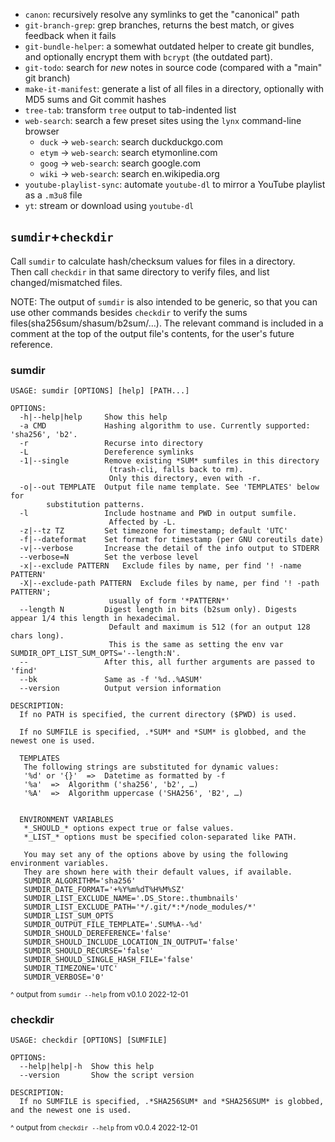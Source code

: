 - `canon`: recursively resolve any symlinks to get the "canonical" path
- `git-branch-grep`: grep branches, returns the best match, or gives feedback when it fails
- `git-bundle-helper`: a somewhat outdated helper to create git bundles, and optionally encrypt them with `bcrypt` (the outdated part).
- `git-todo`: search for _new_ notes in source code (compared with a "main" git branch)
- `make-it-manifest`: generate a list of all files in a directory, optionally with MD5 sums and Git commit hashes
- `tree-tab`: transform `tree` output to tab-indented list
- `web-search`: search a few preset sites using the `lynx` command-line browser
	- `duck` -> `web-search`: search duckduckgo.com
	- `etym` -> `web-search`: search etymonline.com
	- `goog` -> `web-search`: search google.com
	- `wiki` -> `web-search`: search en.wikipedia.org
- `youtube-playlist-sync`: automate `youtube-dl` to mirror a YouTube playlist as a `.m3u8` file
- `yt`: stream or download using `youtube-dl`

## `sumdir`+`checkdir`

Call `sumdir` to calculate hash/checksum values for files in a directory.  
Then call `checkdir` in that same directory to verify files, and list changed/mismatched files.

NOTE: The output of `sumdir` is also intended to be generic, so that you can use other commands besides `checkdir` to verify the sums files(sha256sum/shasum/b2sum/…). The relevant command is included in a comment at the top of the output file's contents, for the user's future reference.

### sumdir

```
USAGE: sumdir [OPTIONS] [help] [PATH...]

OPTIONS:
  -h|--help|help     Show this help
  -a CMD             Hashing algorithm to use. Currently supported: 'sha256', 'b2'.
  -r                 Recurse into directory
  -L                 Dereference symlinks
  -1|--single        Remove existing *SUM* sumfiles in this directory
                      (trash-cli, falls back to rm).
                      Only this directory, even with -r.
  -o|--out TEMPLATE  Output file name template. See 'TEMPLATES' below for
        substitution patterns.
  -l                 Include hostname and PWD in output sumfile.
                      Affected by -L.
  -z|--tz TZ         Set timezone for timestamp; default 'UTC'
  -f|--dateformat    Set format for timestamp (per GNU coreutils date)
  -v|--verbose       Increase the detail of the info output to STDERR
  --verbose=N        Set the verbose level
  -x|--exclude PATTERN   Exclude files by name, per find '! -name PATTERN'
  -X|--exclude-path PATTERN  Exclude files by name, per find '! -path PATTERN';
                      usually of form '*PATTERN*'
  --length N         Digest length in bits (b2sum only). Digests appear 1/4 this length in hexadecimal.
                      Default and maximum is 512 (for an output 128 chars long).
                      This is the same as setting the env var SUMDIR_OPT_LIST_SUM_OPTS='--length:N'.
  --                 After this, all further arguments are passed to 'find'
  --bk               Same as -f '%d..%ASUM'
  --version          Output version information

DESCRIPTION:
  If no PATH is specified, the current directory ($PWD) is used.
  
  If no SUMFILE is specified, .*SUM* and *SUM* is globbed, and the newest one is used.
  
  TEMPLATES
   The following strings are substituted for dynamic values:
   '%d' or '{}'  =>  Datetime as formatted by -f
   '%a'  =>  Algorithm ('sha256', 'b2', …)
   '%A'  =>  Algorithm uppercase ('SHA256', 'B2', …)
   
  
  ENVIRONMENT VARIABLES
   *_SHOULD_* options expect true or false values.
   *_LIST_* options must be specified colon-separated like PATH.
  
   You may set any of the options above by using the following environment variables.
   They are shown here with their default values, if available.
   SUMDIR_ALGORITHM='sha256'
   SUMDIR_DATE_FORMAT='+%Y%m%dT%H%M%SZ'
   SUMDIR_LIST_EXCLUDE_NAME='.DS_Store:.thumbnails'
   SUMDIR_LIST_EXCLUDE_PATH='*/.git/*:*/node_modules/*'
   SUMDIR_LIST_SUM_OPTS
   SUMDIR_OUTPUT_FILE_TEMPLATE='.SUM%A--%d'
   SUMDIR_SHOULD_DEREFERENCE='false'
   SUMDIR_SHOULD_INCLUDE_LOCATION_IN_OUTPUT='false'
   SUMDIR_SHOULD_RECURSE='false'
   SUMDIR_SHOULD_SINGLE_HASH_FILE='false'
   SUMDIR_TIMEZONE='UTC'
   SUMDIR_VERBOSE='0'
```
<small>^ output from `sumdir --help` from v0.1.0 2022-12-01</small>

### checkdir

```
USAGE: checkdir [OPTIONS] [SUMFILE]

OPTIONS:
  --help|help|-h  Show this help
  --version       Show the script version

DESCRIPTION:
  If no SUMFILE is specified, .*SHA256SUM* and *SHA256SUM* is globbed, and the newest one is used.
```
<small>^ output from `checkdir --help` from v0.0.4 2022-12-01</small>
